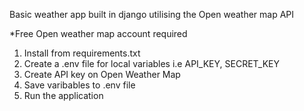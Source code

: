 Basic weather app built in django utilising the Open weather map API

*Free Open weather map account required

1. Install from requirements.txt
2. Create a .env file for local variables i.e API_KEY, SECRET_KEY
3. Create API key on Open Weather Map
4. Save varibables to .env file
5. Run the application
